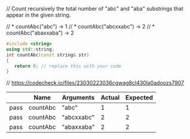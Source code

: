 // Count recursively the total number of "abc" and "aba" substrings that appear in the given string.

// * countAbc("abc") → 1
// * countAbc("abcxxabc") → 2
// * countAbc("abaxxaba") → 2

```cpp
#include <string>
using std::string;
int countAbc(const string& str)
{
   return 0; // replace this with your code
}
```

// https://codecheck.io/files/23030223036cgwag8cl430la0adoozs7907

| |Name|Arguments|Actual|Expected|
|---|---|---|---|---|
|pass|countAbc|"abc"|1|1|
|pass|countAbc|"abcxxabc"|2|2|
|pass|countAbc|"abaxxaba"|2|2|